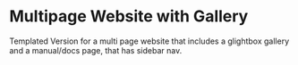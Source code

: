 # Multipage Website with Gallery

Templated Version for a multi page website that includes a glightbox gallery and a manual/docs page, that has sidebar nav.